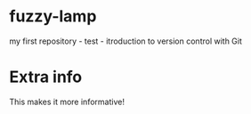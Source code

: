 # fuzzy-lamp
my first repository - test - itroduction to version control with Git

# Extra info
This makes it more informative!
